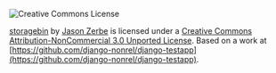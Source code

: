 ![Creative Commons License](http://i.creativecommons.org/l/by-nc/3.0/88x31.png)

[storagebin](https://github.com/jzerbe/storagebin) by [Jason Zerbe](http://vraidsys.com/) is licensed under a
[Creative Commons Attribution-NonCommercial 3.0 Unported License](http://creativecommons.org/licenses/by-nc/3.0/deed.en_US).
Based on a work at [https://github.com/django-nonrel/django-testapp](https://github.com/django-nonrel/django-testapp).
